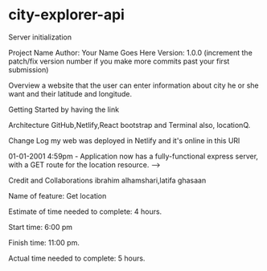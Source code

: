 # city-explorer-api
Server initialization

Project Name
Author: Your Name Goes Here Version: 1.0.0 (increment the patch/fix version number if you make more commits past your first submission)

Overview
a website that the user can enter information about city he or she want and their latitude and longitude.

Getting Started
by having the link

Architecture
GitHub,Netlify,React bootstrap and Terminal also, locationQ.

Change Log
my web was deployed in Netlify and it's online in this URl

01-01-2001 4:59pm - Application now has a fully-functional express server, with a GET route for the location resource. -->

Credit and Collaborations
ibrahim alhamshari,latifa ghasaan

Name of feature: Get location

Estimate of time needed to complete: 4 hours.

Start time: 6:00 pm

Finish time: 11:00 pm.

Actual time needed to complete: 5 hours.